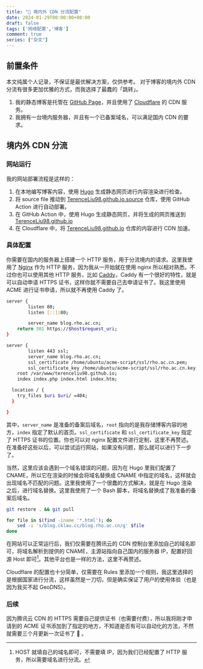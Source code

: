 ```yaml
---
title: "🛜 境内外 CDN 分流配置"
date: 2024-01-29T00:00:00+08:00
draft: false
tags: ['网络配置','博客']
comment: true
series: ["杂文"]
---
```


## 前置条件

本文纯属个人记录，不保证是最优解决方案，仅供参考。 对于博客的境内外 CDN 分流有很多更加优雅的方式，而我选择了最蠢的「跳转」。

1. 我的静态博客是托管在 [GitHub Page](https://pages.github.com)，并且使用了 [Cloudflare](https://www.cloudflare.com) 的 CDN 服务。
2. 我拥有一台境内服务器，并且有一个已备案域名，可以满足国内 CDN 的要求。

## 境内外 CDN 分流

### 网站运行

我的网站部署流程是这样的：
1. 在本地编写博客内容，使用 [Hugo](https://gohugo.io) 生成静态网页进行内容渲染进行检查。
2. 将 source file 推动到 [TerenceLiu98.github.io.source](https://github.com/terenceliu98.github.io.source) 仓库，使用 GitHub Action 进行自动部署。
3. 在 GitHub Action 中，使用 Hugo 生成静态网页，并将生成的网页推送到 [TerenceLiu98.github.io](https://github.com/terenceliu98.github.io)
4. 在 Cloudflare 中，将 [TerenceLiu98.github.io](https://github.com/terenceliu98.github.io) 仓库的内容进行 CDN 加速。


### 具体配置

你需要在国内的服务器上搭建一个 HTTP 服务，用于分流境内的请求。这里我使用了 [Nginx](https://www.nginx.com) 作为 HTTP 服务，因为我从一开始就在使用 nginx 所以相对熟悉。不过你也可以使用其他 HTTP 服务，比如 [Caddy](https://caddyserver.com)，Caddy 有一个很好的特性，就是可以自动申请 HTTPS 证书，这样你就不需要自己去申请证书了。我这里使用 ACME 进行证书申请，所以就不再使用 Caddy 了。

```bash
server {
       	listen 80;
      	listen [::]:80;

      	server_name blog.rho.ac.cn;
	return 301 https://$host$request_uri;
}

server {
        listen 443 ssl;
        server_name blog.rho.ac.cn;
        ssl_certificate /home/ubuntu/acme-script/ssl/rho.ac.cn.pem;
        ssl_certificate_key /home/ubuntu/acme-script/ssl/rho.ac.cn.key;
	root /var/www/terenceliu98.github.io;
	index index.php index.html index.htm;

  location / {
  	try_files $uri $uri/ =404;
  }

}
```

其中，`server_name` 是准备的备案后域名，`root` 指向的是我存储博客内容的地方，`index` 指定了默认的首页。`ssl_certificate` 和 `ssl_certificate_key` 指定了 HTTPS 证书的位置。你也可以对 nginx 配置文件进行定制，这里不再赘述。在准备好这些以后，可以尝试运行网站，如果没有问题，那么就可以进行下一步了。

当然，这里应该会遇到一个域名错误的问题，因为在 Hugo 里我们配置了 CNAME，所以它在渲染的时候会将域名替换成 CNAME 中指定的域名，这样就会出现域名不匹配的问题。这里我使用了一个很蠢的方式解决，就是在 Hugo 渲染之后，进行域名替换。这里我使用了一个 Bash 脚本，将域名替换成了我准备的备案后域名。


```bash
git restore . && git pull

for file in $(find -iname '*.html'); do
	sed -i 's/blog.cklau.cc/blog.rho.ac.cn/g' $file
done
```

在网站可以正常运行后，我们仅需要在腾讯云的 CDN 控制台里添加自己的域名即可，将域名解析到提供的 CNAME，主源站指向自己国内的服务器 IP，配置好回源 Host 即可[^1]。其他平台也是一样的方法，这里不再赘述。

Cloudflare 的配置也十分简单，仅需要在 Rules 里添加一个规则，我这里选择的是根据国家进行分流，这样虽然是一刀切，但是确实保证了用户的使用体验（也是因为我买不起 GeoDNS）。

### 后续

因为腾讯云 CDN 的 HTTPS 需要自己提供证书（也需要付费），所以我将刚才申请到的 ACME 证书添加到了指定的地方，不知道是否有可以自动化的方法，不然就需要三个月更新一次证书了 🥹 。


[^1]: HOST 就填自己的域名即可，不需要填 IP，因为我们已经配置了 HTTP 服务，所以需要域名进行分流。